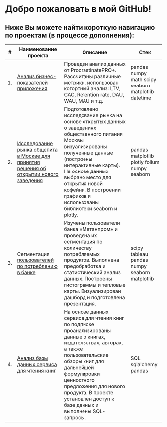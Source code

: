 # Добро пожаловать в мой GitHub!

## Ниже Вы можете найти короткую навигацию по проектам (в процессе дополнения):



| #    | Наименование проекта                | Описание                                                     | Стек                                                         |
| ---- | ------------------------------------------------------------ | ------------------------------------------------------------ | ------------------------------------------------------------ |
| 1.   | [Анализ бизнес-показателей приложения](https://github.com/MarinaKondra/Projects_RU/tree/main/%D0%90%D0%BD%D0%B0%D0%BB%D0%B8%D0%B7-%D0%B1%D0%B8%D0%B7%D0%BD%D0%B5%D1%81-%D0%BF%D0%BE%D0%BA%D0%B0%D0%B7%D0%B0%D1%82%D0%B5%D0%BB%D0%B5%D0%B9-%D0%BF%D1%80%D0%B8%D0%BB%D0%BE%D0%B6%D0%B5%D0%BD%D0%B8%D1%8F) | Проведен анализ данных от ProcrastinatePRO+. Рассчитаны различные метрики, использован когортный анализ: LTV, CAC, Retention rate, DAU, WAU, MAU и т.д. | pandas numpy math scipy seaborn matplotlib datetime       |
| 2.   | [Исследование рынка общепита в Москве для принятия решения об открытии нового заведения](https://github.com/MarinaKondra/Projects_RU/tree/main/%D0%A0%D1%8B%D0%BD%D0%BE%D0%BA%20%D0%B7%D0%B0%D0%B2%D0%B5%D0%B4%D0%B5%D0%BD%D0%B8%D0%B9%20%D0%BE%D0%B1%D1%89%D0%B5%D1%81%D1%82%D0%B2%D0%B5%D0%BD%D0%BD%D0%BE%D0%B3%D0%BE%20%D0%BF%D0%B8%D1%82%D0%B0%D0%BD%D0%B8%D1%8F%20%D0%9C%D0%BE%D1%81%D0%BA%D0%B2%D1%8B) | Подготовлено исследование рынка на основе открытых данных о заведениях общественного питания Москвы, визуализированы полученные данные (построены интерактивные карты). На основе данных выбрано место для открытия новой кофейни. В построении графиков я использованы библиотеки seaborn и plotly. | pandas matplotlib plotly folium numpy seaborn |
| 3.   | [Сегментация пользователей по потреблению в банке](https://github.com/MarinaKondra/Projects_RU/blob/main/%D0%A1%D0%B5%D0%B3%D0%BC%D0%B5%D0%BD%D1%82%D0%B0%D1%86%D0%B8%D1%8F%20%D0%BF%D0%BE%D0%BB%D1%8C%D0%B7%D0%BE%D0%B2%D0%B0%D1%82%D0%B5%D0%BB%D0%B5%D0%B9%20%D0%BF%D0%BE%20%D0%BF%D0%BE%D1%82%D1%80%D0%B5%D0%B1%D0%BB%D0%B5%D0%BD%D0%B8%D1%8E%20%D0%B2%20%D0%B1%D0%B0%D0%BD%D0%BA%D0%B5/Segmentation%20of%20bank%20clients.ipynb)| Изучены пользователи банка «Метанпром» и проведена их сегментация по количеству потребляемых продуктов. Выполнена предобработка и статистический анализ данных. Построены гистограммы и тепловые карты. Визуализирован дашборд и подготовлена презентация. | scipy tableau pandas numpy seaborn matplotlib |
| 4.   | [Анализ базы данных сервиса для чтения книг](https://github.com/MarinaKondra/Projects_RU/tree/235d943876bf513915c4fd9d578da88d02a18523/%D0%90%D0%BD%D0%B0%D0%BB%D0%B8%D0%B7%20%D0%B1%D0%B0%D0%B7%D1%8B%20%D0%B4%D0%B0%D0%BD%D0%BD%D1%8B%D1%85%20%D1%81%D0%B5%D1%80%D0%B2%D0%B8%D1%81%D0%B0%20%D0%B4%D0%BB%D1%8F%20%D1%87%D1%82%D0%B5%D0%BD%D0%B8%D1%8F%20%D0%BA%D0%BD%D0%B8%D0%B3%20%D1%81%20%D0%B8%D1%81%D0%BF%D0%BE%D0%BB%D1%8C%D0%B7%D0%BE%D0%B2%D0%B0%D0%BD%D0%B8%D0%B5%D0%BC%20SQL)| На основе данных сервиса для чтения книг по подписке проанализированы данные о книгах, издательствах, авторах, а также пользовательские обзоры книг для дальнейшей формулировки ценностного предложения для нового продукта. В проекте установлен доступ к базе данных и выполнены SQL-запросы. | SQL sqlalchemy pandas |
